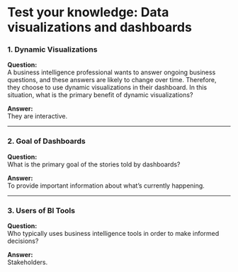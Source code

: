 # Test your knowledge: Data visualizations and dashboards

### 1. Dynamic Visualizations  
**Question:**  
A business intelligence professional wants to answer ongoing business questions, and these answers are likely to change over time. Therefore, they choose to use dynamic visualizations in their dashboard. In this situation, what is the primary benefit of dynamic visualizations?  

**Answer:**  
They are interactive.

---

### 2. Goal of Dashboards  
**Question:**  
What is the primary goal of the stories told by dashboards?  

**Answer:**  
To provide important information about what’s currently happening.

---

### 3. Users of BI Tools  
**Question:**  
Who typically uses business intelligence tools in order to make informed decisions?  

**Answer:**  
Stakeholders.
